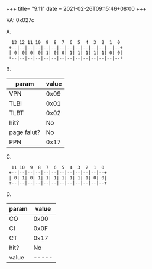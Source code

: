 +++
title= "9.11"
date = 2021-02-26T09:15:46+08:00
+++

VA: 0x027c

A.

      13 12 11 10  9  8  7  6  5  4  3  2  1  0
     +--|--|--|--|--|--|--|--|--|--|--|--|--|--+
     | 0| 0| 0| 0| 1| 0| 0| 1| 1| 1| 1| 1| 0| 0|
     +--|--|--|--|--|--|--|--|--|--|--|--|--|--+

B.

|param|value|
|-----|-----|
|VPN  |0x09 |
|TLBI |0x01 |
|TLBT |0x02 |
|hit? |No   |
|page falut?|No   |
|PPN  |0x17 |


C.


      11 10  9  8  7  6  5  4  3  2  1  0
     +--|--|--|--|--|--|--|--|--|--|--|--+
     | 0| 1| 0| 1| 1| 1| 1| 1| 1| 1| 0| 0|
     +--|--|--|--|--|--|--|--|--|--|--|--+


D.


|param|value|
|-----|-----|
|CO   |0x00 |
|CI   |0x0F |
|CT   |0x17 |
|hit? |No   |
|value|-----|



